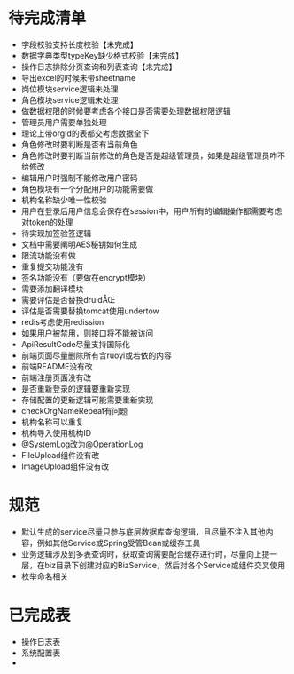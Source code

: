 # 待完成清单

- 字段校验支持长度校验【未完成】
- 数据字典类型typeKey缺少格式校验【未完成】
- 操作日志排除分页查询和列表查询【未完成】
- 导出excel的时候未带sheetname
- 岗位模块service逻辑未处理
- 角色模块service逻辑未处理
- 做数据权限的时候要考虑各个接口是否需要处理数据权限逻辑
- 管理员用户需要单独处理
- 理论上带orgId的表都交考虑数据全下
- 角色修改时要判断是否有当前角色
- 角色修改时要判断当前修改的角色是否是超级管理员，如果是超级管理员咋不给修改
- 编辑用户时强制不能修改用户密码
- 角色模块有一个分配用户的功能需要做
- 机构名称缺少唯一性校验
- 用户在登录后用户信息会保存在session中，用户所有的编辑操作都需要考虑对token的处理
- 待实现加签验签逻辑
- 文档中需要阐明AES秘钥如何生成
- 限流功能没有做
- 重复提交功能没有
- 签名功能没有（要做在encrypt模块）
- 需要添加翻译模块
- 需要评估是否替换druidÅŒ
- 评估是否需要替换tomcat使用undertow
- redis考虑使用redission
- 如果用户被禁用，则接口将不能被访问
- ApiResultCode尽量支持国际化
- 前端页面尽量删除所有含ruoyi或若依的内容
- 前端README没有改
- 前端注册页面没有改
- 是否重新登录的逻辑要重新实现
- 存储配置的更新逻辑可能需要重新实现
- checkOrgNameRepeat有问题
- 机构名称可以重复
- 机构导入使用机构ID
- @SystemLog改为@OperationLog
- FileUpload组件没有改
- ImageUpload组件没有改

# 规范

- 默认生成的service尽量只参与底层数据库查询逻辑，且尽量不注入其他内容，例如其他Service或Spring受管Bean或缓存工具
- 业务逻辑涉及到多表查询时，获取查询需要配合缓存进行时，尽量向上提一层，在biz目录下创建对应的BizService，然后对各个Service或组件交叉使用
- 枚举命名相关

# 已完成表

- 操作日志表
- 系统配置表
- 